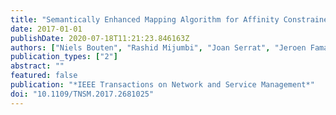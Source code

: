 ```yaml
---
title: "Semantically Enhanced Mapping Algorithm for Affinity Constrained Service Function Chain Requests"
date: 2017-01-01
publishDate: 2020-07-18T11:21:23.846163Z
authors: ["Niels Bouten", "Rashid Mijumbi", "Joan Serrat", "Jeroen Famaey", "Steven Latré", "Filip De Turck"]
publication_types: ["2"]
abstract: ""
featured: false
publication: "*IEEE Transactions on Network and Service Management*"
doi: "10.1109/TNSM.2017.2681025"
---
```


